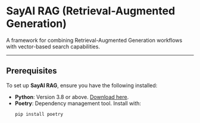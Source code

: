 # SayAI RAG (Retrieval-Augmented Generation)

A framework for combining Retrieval-Augmented Generation workflows with vector-based search capabilities.

---

## Prerequisites

To set up **SayAI RAG**, ensure you have the following installed:

- **Python**: Version 3.8 or above. [Download here](https://www.python.org/).
- **Poetry**: Dependency management tool. Install with:
  ```bash
  pip install poetry

